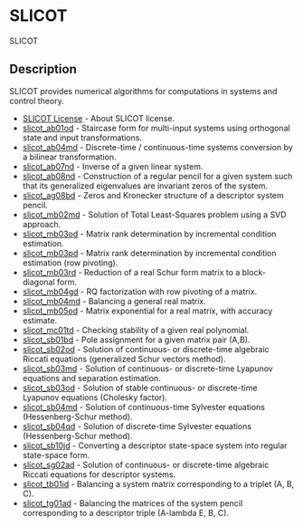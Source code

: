 

# SLICOT

SLICOT

## Description
SLICOT provides numerical algorithms for computations in systems and control theory.


* [SLICOT License](About_SLICOT_license.md) - About SLICOT license.
* [slicot_ab01od](slicot_ab01od.md) - Staircase form for multi-input systems using orthogonal state and input transformations.
* [slicot_ab04md](slicot_ab04md.md) - Discrete-time / continuous-time systems conversion by a bilinear transformation.
* [slicot_ab07nd](slicot_ab07nd.md) - Inverse of a given linear system.
* [slicot_ab08nd](slicot_ab08nd.md) - Construction of a regular pencil for a given system such that its generalized eigenvalues are invariant zeros of the system.
* [slicot_ag08bd](slicot_ag08bd.md) - Zeros and Kronecker structure of a descriptor system pencil.
* [slicot_mb02md](slicot_mb02md.md) - Solution of Total Least-Squares problem using a SVD approach.
* [slicot_mb03od](slicot_mb03od.md) - Matrix rank determination by incremental condition estimation.
* [slicot_mb03pd](slicot_mb03pd.md) - Matrix rank determination by incremental condition estimation (row pivoting).
* [slicot_mb03rd](slicot_mb03rd.md) - Reduction of a real Schur form matrix to a block-diagonal form.
* [slicot_mb04gd](slicot_mb04gd.md) - RQ factorization with row pivoting of a matrix.
* [slicot_mb04md](slicot_mb04md.md) - Balancing a general real matrix.
* [slicot_mb05od](slicot_mb05od.md) - Matrix exponential for a real matrix, with accuracy estimate.
* [slicot_mc01td](slicot_mc01td.md) - Checking stability of a given real polynomial.
* [slicot_sb01bd](slicot_sb01bd.md) - Pole assignment for a given matrix pair (A,B).
* [slicot_sb02od](slicot_sb02od.md) - Solution of continuous- or discrete-time algebraic Riccati equations (generalized Schur vectors method).
* [slicot_sb03md](slicot_sb03md.md) - Solution of continuous- or discrete-time Lyapunov equations and separation estimation.
* [slicot_sb03od](slicot_sb03od.md) - Solution of stable continuous- or discrete-time Lyapunov equations (Cholesky factor).
* [slicot_sb04md](slicot_sb04md.md) - Solution of continuous-time Sylvester equations (Hessenberg-Schur method).
* [slicot_sb04qd](slicot_sb04qd.md) - Solution of discrete-time Sylvester equations (Hessenberg-Schur method).
* [slicot_sb10jd](slicot_sb10jd.md) - Converting a descriptor state-space system into regular state-space form.
* [slicot_sg02ad](slicot_sg02ad.md) - Solution of continuous- or discrete-time algebraic Riccati equations for descriptor systems.
* [slicot_tb01id](slicot_tb01id.md) - Balancing a system matrix corresponding to a triplet (A, B, C).
* [slicot_tg01ad](slicot_tg01ad.md) - Balancing the matrices of the system pencil corresponding to a descriptor triple (A-lambda E, B, C).



